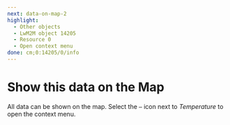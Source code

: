 ```yaml
---
next: data-on-map-2
highlight:
  - Other objects
  - LwM2M object 14205
  - Resource 0
  - Open context menu
done: cm;0:14205/0/info
---
```


# Show this data on the Map

All data can be shown on the map. Select the `⋯` icon next to _Temperature_ to
open the context menu.
